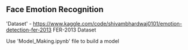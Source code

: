 ## Face Emotion Recognition

'Dataset'  - https://www.kaggle.com/code/shivambhardwaj0101/emotion-detection-fer-2013  FER-2013 Dataset



Use 'Model_Making.ipynb' file to build a model

